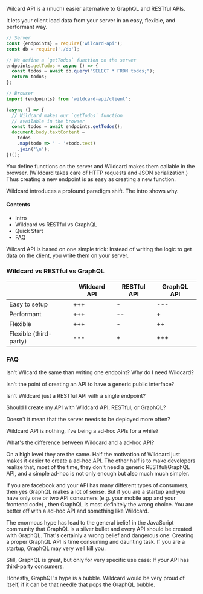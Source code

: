 
Wilcard API is a (much) easier alternative to GraphQL and RESTful APIs.

It lets your client load data from your server in an easy, flexible, and performant way.

~~~js
// Server
const {endpoints} = require('wilcard-api');
const db = require('./db');

// We define a `getTodos` function on the server
endpoints.getTodos = async () => {
  const todos = await db.query("SELECT * FROM todos;");
  return todos;
};

// Browser
import {endpoints} from 'wildcard-api/client';

(async () => {
  // Wildcard makes our `getTodos` function
  // available in the browser
  const todos = await endpoints.getTodos();
  document.body.textContent =
    todos
    .map(todo => ' - '+todo.text)
    .join('\n');
})();
~~~

You define functions on the server and Wildcard makes them callable in the browser.
(Wildcard takes care of HTTP requests and JSON serialization.)
Thus creating a new endpoint is as easy as creating a new function.

Wildcard introduces a profound paradigm shift.
The intro shows why.


#### Contents

 - Intro
 - Wildcard vs RESTful vs GraphQL
 - Quick Start
 - FAQ







Wilcard API is based on one simple trick:
Instead of writing the logic to get data on the client, you write them on your server.







### Wildcard vs RESTful vs GraphQL

|                        | Wildcard API  | RESTful API   | GraphQL API   |
| ---------------------- | ------------- | ------------- | ------------- |
| Easy to setup          | +++ | - | --- |
| Performant             | +++ | -- | + |
| Flexible               | +++ | - | ++ |
| Flexible (third-party) | --- | + | +++ |








### FAQ

Isn't Wilcard the same than writing one endpoint? Why do I need Wildcard?

Isn't the point of creating an API to have a generic public interface?

Isn't Wildcard just a RESTful API with a single endpoint?

Should I create my API with Wildcard API, RESTful, or GraphQL?

Doesn't it mean that the server needs to be deployed more often?

Wildcard API is nothing, I've being a ad-hoc APIs for a while?

What's the difference between Wildcard and a ad-hoc API?

On a high level they are the same.
Half the motivation of Wildcard just makes it easier to create a ad-hoc API.
The other half is to make developers realize that,
most of the time,
they don't need a generic RESTful/GraphQL API,
and a simple ad-hoc is not only enough but also much much simpler.

If you are facebook and your API has many different types of consumers, then yes GraphQL makes a lot of sense.
But if you are a startup and you have only one or two API consumers
(e.g. your mobile app and your frontend code)
, then GraphQL is most definitely the wrong choice.
You are better off with a ad-hoc API and something like Wildcard.

The enormous hype has lead to the general belief in the JavaScript community that GraphQL is a silver bullet and every API should be created with GraphQL.
That's certainly a wrong belief and dangerous one:
Creating a proper GraphQL API is time consuming and daunting task.
If you are a startup, GraphQL may very well kill you.

Still, GraphQL is great, but only for very specific use case: If your API has third-party consumers.

Honestly, GraphQL's hype is a bubble.
Wildcard would be very proud of itself, if it can be that needle that pops the GraphQL bubble.
